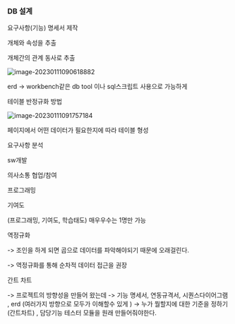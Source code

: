 ### DB 설계

요구사항(기능) 명세서 제작

개체와 속성을 추출

개체간의 관계 동사로 추출

![image-20230111090618882](C:\Users\SSAFY\AppData\Roaming\Typora\typora-user-images\image-20230111090618882.png)

erd -> workbench같은 db tool 이나 sql스크립트 사용으로 가능하게 

테이블 반정규화 방법

![image-20230111091757184](C:\Users\SSAFY\AppData\Roaming\Typora\typora-user-images\image-20230111091757184.png)

페이지에서 어떤 데이터가 필요한지에 따라 테이블 형성

요구사항 분석

sw개발 

의사소통 협업/참여

프로그래밍

기여도

(프로그래밍, 기여도, 학습태도) 매우우수는 1명만 가능

  

역정규화

-> 조인을 하게 되면 곱으로 데이터를 파악해야되기 때문에 오래걸린다.

-> 역정규화를 통해 순차적 데이터 접근을 권장

간트 차트

-> 프로젝트의 방향성을 만들어 왔는데 -> 기능 명세서, 연동규격서, 시퀀스다이어그램 , erd (여러가지 방향으로 모두가 이해할수 있게 ) -> 누가 뭘할지에 대한 기준을 정하기(간트차트) , 담당기능 테스터 모듈을 원래 만들어줘야한다. 
